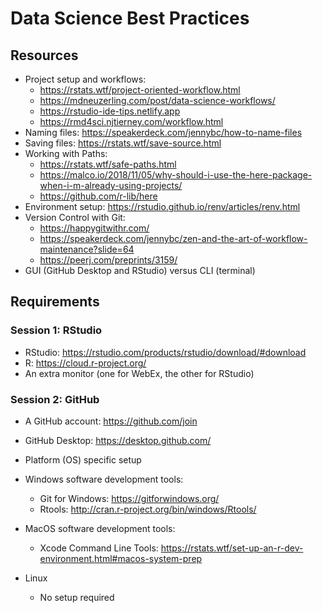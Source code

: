 # Data Science Best Practices

## Resources

- Project setup and workflows:
    - https://rstats.wtf/project-oriented-workflow.html
    - https://mdneuzerling.com/post/data-science-workflows/
    - https://rstudio-ide-tips.netlify.app
    - https://rmd4sci.njtierney.com/workflow.html
- Naming files: https://speakerdeck.com/jennybc/how-to-name-files
- Saving files: https://rstats.wtf/save-source.html
- Working with Paths:
    - https://rstats.wtf/safe-paths.html
    - https://malco.io/2018/11/05/why-should-i-use-the-here-package-when-i-m-already-using-projects/
    - https://github.com/r-lib/here
- Environment setup: https://rstudio.github.io/renv/articles/renv.html
- Version Control with Git:
    - https://happygitwithr.com/
    - https://speakerdeck.com/jennybc/zen-and-the-art-of-workflow-maintenance?slide=64
    - https://peerj.com/preprints/3159/
- GUI (GitHub Desktop and RStudio) versus CLI (terminal)

## Requirements

### Session 1: RStudio

- RStudio: https://rstudio.com/products/rstudio/download/#download
- R: https://cloud.r-project.org/
- An extra monitor (one for WebEx, the other for RStudio)

### Session 2: GitHub

- A GitHub account: https://github.com/join
- GitHub Desktop: https://desktop.github.com/
- Platform (OS) specific setup

- Windows software development tools:
    - Git for Windows: https://gitforwindows.org/
    - Rtools: http://cran.r-project.org/bin/windows/Rtools/
- MacOS software development tools:
    - Xcode Command Line Tools: https://rstats.wtf/set-up-an-r-dev-environment.html#macos-system-prep
- Linux
    - No setup required
